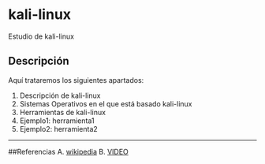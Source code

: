 # kali-linux
Estudio de kali-linux
## Descripción
Aquí trataremos los siguientes apartados:
1. Descripción de kali-linux
2. Sistemas Operativos en el que está basado kali-linux
3. Herramientas de kali-linux
4. Ejemplo1: herramienta1
5. Ejemplo2: herramienta2

-----------------------------------------------

##Referencias
A. [wikipedia](https://es.wikipedia.org/wiki/Kali_Linux)
B. [VIDEO](https://www.youtube.com/watch?v=25UH8KlNkOE&feature=youtu.be)
